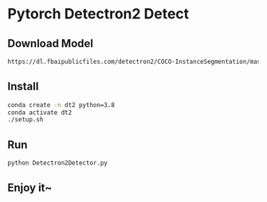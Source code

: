 # Pytorch Detectron2 Detect

## Download Model
```bash
https://dl.fbaipublicfiles.com/detectron2/COCO-InstanceSegmentation/mask_rcnn_R_101_FPN_3x/138205316/model_final_a3ec72.pkl
```

## Install
```bash
conda create -n dt2 python=3.8
conda activate dt2
./setup.sh
```

## Run
```bash
python Detectron2Detector.py
```

## Enjoy it~

